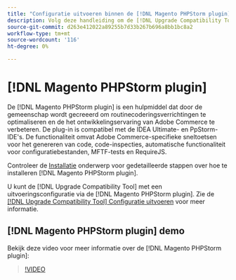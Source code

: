 ```yaml
---
title: "Configuratie uitvoeren binnen de [!DNL Magento PHPStorm plugin]"
description: Volg deze handleiding om de [!DNL Upgrade Compatibility Tool] binnen de [!DNL Magento PHPStorm plugin].
source-git-commit: d263e412022a89255b7d33b267b696a8bb1bc8a2
workflow-type: tm+mt
source-wordcount: '116'
ht-degree: 0%

---
```



# [!DNL Magento PHPStorm plugin]

De [!DNL Magento PHPStorm plugin] is een hulpmiddel dat door de gemeenschap wordt gecreeerd om routinecoderingsverrichtingen te optimaliseren en de het ontwikkelingservaring van Adobe Commerce te verbeteren. De plug-in is compatibel met de IDEA Ultimate- en PpStorm-IDE&#39;s. De functionaliteit omvat Adobe Commerce-specifieke sneltoetsen voor het genereren van code, code-inspecties, automatische functionaliteit voor configuratiebestanden, MFTF-tests en RequireJS.

Controleer de [Installatie](https://developer.adobe.com/commerce/php/best-practices/phpstorm/install/) onderwerp voor gedetailleerde stappen over hoe te installeren [!DNL Magento PHPStorm plugin].

U kunt de [!DNL Upgrade Compatibility Tool] met een uitvoeringsconfiguratie via de [!DNL Magento PHPStorm plugin]. Zie de [[!DNL Upgrade Compatibility Tool] Configuratie uitvoeren](https://developer.adobe.com/commerce/php/best-practices/phpstorm/run-configuration/) voor meer informatie.

## [!DNL Magento PHPStorm plugin] demo

Bekijk deze video voor meer informatie over de [!DNL Magento PHPStorm plugin]:

>[!VIDEO](https://video.tv.adobe.com/v/340150?quality=12)
